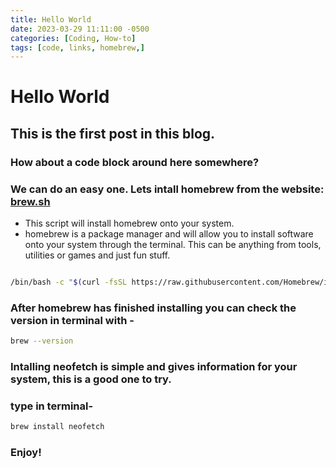 ```yaml
---
title: Hello World
date: 2023-03-29 11:11:00 -0500
categories: [Coding, How-to]
tags: [code, links, homebrew,]
---
```


# Hello World

## This is the first post in this blog. 

### How about a code block around here somewhere?
### We can do an easy one. Lets intall homebrew from the website: [brew.sh](https://brew.sh)

* This script will install homebrew onto your system. 
* homebrew is a package manager and will allow you to install software onto your system through the terminal. This can be anything from tools, utilities or games and just fun stuff.

``` bash

/bin/bash -c "$(curl -fsSL https://raw.githubusercontent.com/Homebrew/install/HEAD/install.sh)"

```

### After homebrew has finished installing you can check the version in terminal with -

```bash 
brew --version 
```
### Intalling neofetch is simple and gives information for your system, this is a good one to try.

### type in terminal-

```bash
brew install neofetch
```

### Enjoy!